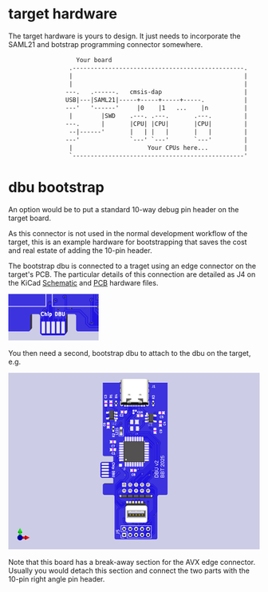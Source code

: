 # target hardware

The target hardware is yours to design.  It just needs to incorporate the SAML21 and botstrap programming connector somewhere.

```
                   Your board
                 .------------------------------------------------.
                 |                                                |
                 |                                                |
                ---.   .------.   cmsis-dap                       |  
                USB|---|SAML21|-----+-----+-----+-----.           |   
                ---'   '------'     |0    |1   ...    |n          |   
                 |        |SWD    .---. .---.       .---.         |   
                ---.      |       |CPU| |CPU|       |CPU|         |
                 --|------'       |   | |   |       |   |         |
                ---'              `---' `---'       `---'         |
                 |                     Your CPUs here...          |
                 `------------------------------------------------'
```
# dbu bootstrap

An option would be to put a standard 10-way debug pin header on the target board.  

As this connector is not used in the normal development workflow of the target, this is an example hardware for bootstrapping that saves the cost and real estate of adding the 10-pin header. 

The bootstrap dbu is connected to a traget using an edge connector on the target's PCB. The particular details of this connection are detailed as J4 on the KiCad [Schematic](https://kicanvas.org/?github=https%3A%2F%2Fgithub.com%2Fbrucebiotech%2Fdbu%2Fblob%2Fmain%2Fhardware%2Fsaml21-narrow-dbu-v1.kicad_sch) and [PCB](https://kicanvas.org/?github=https%3A%2F%2Fgithub.com%2Fbrucebiotech%2Fdbu%2Fblob%2Fmain%2Fhardware%2Fsaml21-narrow-dbu-v1.kicad_pcb) hardware files.

![edge](https://github.com/brucebiotech/dbu/blob/main/docs/target-edge-connector.png)

You then need a second, bootstrap dbu to attach to the dbu on the target, e.g.

[![PCB](https://github.com/brucebiotech/dbu/blob/main/docs/saml21-narrow-dbu-v2.png)](https://kicanvas.org/?github=https%3A%2F%2Fgithub.com%2Fbrucebiotech%2Fdbu%2Fblob%2Fmain%2Fhardware%2Fsaml21-narrow-dbu-v1.kicad_pcb)

Note that this board has a break-away section for the AVX edge connector. Usually you would detach this section and connect the two parts with the 10-pin right angle pin header.


